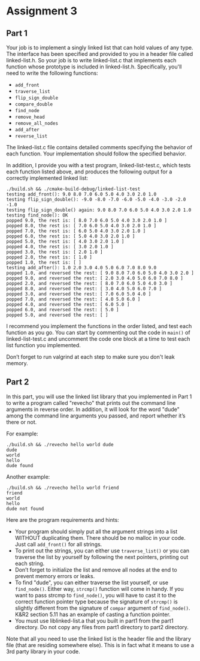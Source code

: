 # Assignment 3

## Part 1

Your job is to implement a singly linked list that can hold values
of any type. The interface has been specified and provided to you
in a header file called linked-list.h. So your job is to write linked-list.c
that implements each function whose prototype is included in 
linked-list.h. Specifically, you'll need to write the following 
functions:

- `add_front`
- `traverse_list`
- `flip_sign_double`
- `compare_double`
- `find_node`
- `remove_head`
- `remove_all_nodes`
- `add_after`
- `reverse_list`

The linked-list.c file contains detailed comments specifying the behavior 
of each function. Your implementation should follow the specified
behavior.

In addition, I provide you with a test program, linked-list-test.c, which 
tests each function listed above, and produces the following output 
for a correctly implemented linked list:

```shell
./build.sh && ./cmake-build-debug/linked-list-test
testing add_front(): 9.0 8.0 7.0 6.0 5.0 4.0 3.0 2.0 1.0
testing flip_sign_double(): -9.0 -8.0 -7.0 -6.0 -5.0 -4.0 -3.0 -2.0 -1.0
testing flip_sign_double() again: 9.0 8.0 7.0 6.0 5.0 4.0 3.0 2.0 1.0
testing find_node(): OK
popped 9.0, the rest is: [ 8.0 7.0 6.0 5.0 4.0 3.0 2.0 1.0 ]
popped 8.0, the rest is: [ 7.0 6.0 5.0 4.0 3.0 2.0 1.0 ]
popped 7.0, the rest is: [ 6.0 5.0 4.0 3.0 2.0 1.0 ]
popped 6.0, the rest is: [ 5.0 4.0 3.0 2.0 1.0 ]
popped 5.0, the rest is: [ 4.0 3.0 2.0 1.0 ]
popped 4.0, the rest is: [ 3.0 2.0 1.0 ]
popped 3.0, the rest is: [ 2.0 1.0 ]
popped 2.0, the rest is: [ 1.0 ]
popped 1.0, the rest is: [ ]
testing add_after(): 1.0 2.0 3.0 4.0 5.0 6.0 7.0 8.0 9.0
popped 1.0, and reversed the rest: [ 9.0 8.0 7.0 6.0 5.0 4.0 3.0 2.0 ]
popped 9.0, and reversed the rest: [ 2.0 3.0 4.0 5.0 6.0 7.0 8.0 ]
popped 2.0, and reversed the rest: [ 8.0 7.0 6.0 5.0 4.0 3.0 ]
popped 8.0, and reversed the rest: [ 3.0 4.0 5.0 6.0 7.0 ]
popped 3.0, and reversed the rest: [ 7.0 6.0 5.0 4.0 ]
popped 7.0, and reversed the rest: [ 4.0 5.0 6.0 ]
popped 4.0, and reversed the rest: [ 6.0 5.0 ]
popped 6.0, and reversed the rest: [ 5.0 ]
popped 5.0, and reversed the rest: [ ]
```

I recommend you implement the functions in the order listed, and 
test each function as you go. You can start by commenting out the 
code in `main()` of linked-list-test.c and uncomment the code one block 
at a time to test each list function you implemented.

Don’t forget to run valgrind at each step to make sure you don't 
leak memory.

## Part 2

In this part, you will use the linked list library that you
implemented in Part 1 to write a program called "revecho" that 
prints out the command line arguments in reverse order. In addition,
it will look for the word "dude" among the command line arguments 
you passed, and report whether it’s there or not.

For example:

```shell
./build.sh && ./revecho hello world dude
dude
world
hello
dude found
```

Another example:

```shell
./build.sh && ./revecho hello world friend
friend
world
hello
dude not found
```

Here are the program requirements and hints:
- Your program should simply put all the argument strings into a list
  WITHOUT duplicating them. There should be no malloc in your code.
  Just call `add_front()` for all strings.
- To print out the strings, you can either use `traverse_list()` or you
  can traverse the list by yourself by following the next pointers,
  printing out each string.
- Don’t forget to initialize the list and remove all nodes at the end
  to prevent memory errors or leaks.
- To find "dude", you can either traverse the list yourself, or use
  `find_node()`. Either way, `strcmp()` function will come in handy. If
  you want to pass strcmp to `find_node()`, you will have to cast it to
  the correct function pointer type because the signature of `strcmp()`
  is slightly different from the signature of `compar` argument of
  `find_node()`.  K&R2 section 5.11 has an example of casting a function
  pointer.
- You must use liblinked-list.a that you built in part1 from the part1
  directory. Do not copy any files from part1 directory to part2
  directory.

Note that all you need to use the linked list is the header file and
the library file (that are residing somewhere else). This is in
fact what it means to use a 3rd party library in your code.
